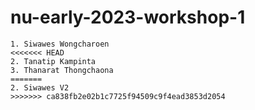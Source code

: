 # nu-early-2023-workshop-1

```text
1. Siwawes Wongcharoen
<<<<<<< HEAD
2. Tanatip Kampinta
3. Thanarat Thongchaona
=======
2. Siwawes V2
>>>>>>> ca838fb2e02b1c7725f94509c9f4ead3853d2054
```
